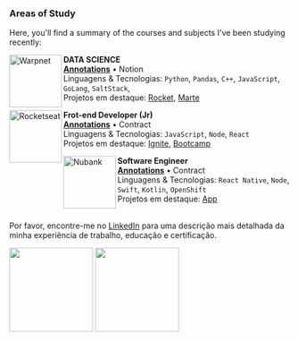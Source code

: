 ### Areas of Study

Here, you'll find a summary of the courses and subjects I've been studying recently:

[<img align="left" height="94px" width="94px" alt="Warpnet" src="https://github.com/taisprestes01/taisprestes01/assets/108246691/93561648-9cf0-41fe-b0a4-a33478ddc6a1"/>](https://www.spacex.com/)

**DATA SCIENCE** \
[**Annotations**](https://taisprestes01.notion.site/DATA-SCIENCE-a6d2da85974e48139d951cc3ff99cb27?pvs=4) • Notion \
Linguagens & Tecnologias: `Python`, `Pandas`, `C++`, `JavaScript`, `GoLang`, `SaltStack`,\
Projetos em destaque: [Rocket](https://www.spacex.com/), [Marte](<https://pt.wikipedia.org/wiki/Marte_(planeta)>)
<br/>

[<img align="left" height="94px" width="94px" alt="Rocketseat" src="https://yt3.ggpht.com/ytc/AKedOLQkXnYChXAHOeBQLzwhk1_BHYgUXs6ITQOakoeNoQ=s900-c-k-c0x00ffffff-no-rj"/>](https://rocketseat.com.br/)

**Frot-end Developer (Jr)** \
[**Annotations**](https://rocketseat.com.br/) • Contract \
Linguagens & Tecnologias: `JavaScript`, `Node`, `React`\
Projetos em destaque: [Ignite](), [Bootcamp]()
<br/>

[<img align="left" height="94px" width="94px" alt="Nubank" src="https://nubank.com.br/images/nu-icon.png?v=2"/>](https://nubank.com.br/)

**Software Engineer** \
[**Annotations**](https://nubank.com.br/) • Contract \
Linguagens & Tecnologias: `React Native`, `Node`, `Swift`, `Kotlin`, `OpenShift` \
Projetos em destaque: [App](https://nubank.com.br/)
<br/>
<br/>

Por favor, encontre-me no [LinkedIn](https://www.linkedin.com/in/put-here-your-username/) para uma descrição mais detalhada da minha experiência de trabalho, educação e certificação.
<div align="justify-center">
  <img height="150" src="https://github-readme-stats.vercel.app/api?username=taisprestes01&show_icons=true&theme=dark&include_all_commits=true&count_private=true"/>
  <img height="150" src="https://github-readme-stats.vercel.app/api/top-langs/?username=taisprestes01&layout=compact&langs_count=7&theme=dark"/>
 </div>

